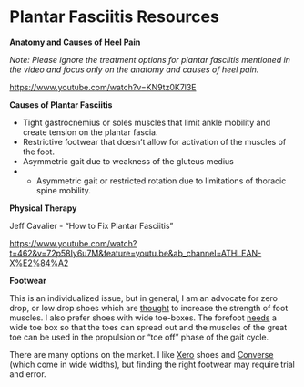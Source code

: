 # Plantar Fasciitis Resources

**Anatomy and Causes of Heel Pain**

*Note: Please ignore the treatment options for plantar fasciitis mentioned in the video and focus only on the anatomy and causes of heel pain.*

https://www.youtube.com/watch?v=KN9tz0K7l3E


**Causes of Plantar Fasciitis**
- Tight gastrocnemius or soles muscles that limit ankle mobility and create tension on the plantar fascia.
- Restrictive footwear that doesn’t allow for activation of the muscles of the foot.
- Asymmetric gait due to weakness of the gluteus medius
- - Asymmetric gait or restricted rotation due to limitations of thoracic spine mobility.

**Physical Therapy**

Jeff Cavalier - “How to Fix Plantar Fasciitis”

https://www.youtube.com/watch?t=462&v=72p58Iy6u7M&feature=youtu.be&ab_channel=ATHLEAN-X%E2%84%A2

**Footwear**

This is an individualized issue, but in general, I am an advocate for zero drop, or low drop shoes which are [thought](https://www.thieme-connect.de/products/ejournals/abstract/10.1055/a-1908-8867) to increase the strength of foot muscles. I also prefer shoes with wide toe-boxes. The forefoot [needs](https://www.ncbi.nlm.nih.gov/pmc/articles/PMC7944704/) a wide toe box so that the toes can spread out and the muscles of the great toe can be used in the propulsion or “toe off” phase of the gait cycle.

There are many options on the market. I like [Xero](https://xeroshoes.com/?gc_id=1056237749&kw=xero%20shoes&cpn=1056237749&utm_campaign=&utm_content=search_brand&gclid=CjwKCAjwwL6aBhBlEiwADycBIDUxnl9W1NmKUammyiVj1_hVlNfvqGlOuP3oBrbGX1sJ5hdMUsbgKhoCl5IQAvD_BwE) shoes and [Converse](https://www.converse.com/shop/wide-width-shoes) (which come in wide widths), but finding the right footwear may require trial and error.

